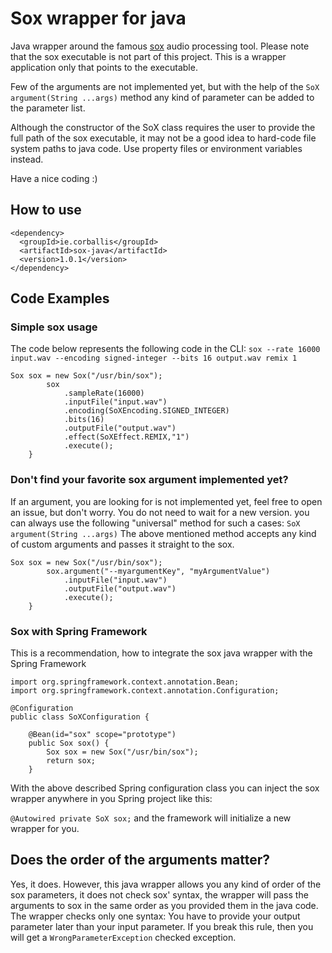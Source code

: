 # Sox wrapper for java
Java wrapper around the famous [sox](https://sourceforge.net/projects/sox/) audio processing tool.
Please note that the sox executable is not part of this project. This is a wrapper application only that points to the
executable.

Few of the arguments are not implemented yet, but with the help of the `SoX argument(String ...args)` method
any kind of parameter can be added to the parameter list.

Although the constructor of the SoX class requires the user to provide the full path of the sox executable,
it may not be a good idea to hard-code file system paths to java code. Use property files or environment variables instead.

Have a nice coding :)

## How to use

```
<dependency>
  <groupId>ie.corballis</groupId>
  <artifactId>sox-java</artifactId>
  <version>1.0.1</version>
</dependency>
```

## Code Examples

### Simple sox usage
The code below represents the following code in the CLI:
```sox --rate 16000 input.wav --encoding signed-integer --bits 16 output.wav remix 1 ```

```
Sox sox = new Sox("/usr/bin/sox");
        sox
            .sampleRate(16000)
            .inputFile("input.wav")
            .encoding(SoXEncoding.SIGNED_INTEGER)
            .bits(16)
            .outputFile("output.wav")
            .effect(SoXEffect.REMIX,"1")
            .execute();
    }
```

### Don't find your favorite sox argument implemented yet?

If an argument, you are looking for is not implemented yet, feel free to open an issue, but don't worry.
You do not need to wait for a new version. you can always use the following "universal" method for such a cases:
 `SoX argument(String ...args)`
The above mentioned method accepts any kind of custom arguments and passes it straight to the sox.

```
Sox sox = new Sox("/usr/bin/sox");
        sox.argument("--myargumentKey", "myArgumentValue")
            .inputFile("input.wav")
            .outputFile("output.wav")
            .execute();
    }
```

### Sox with Spring Framework
This is a recommendation, how to integrate the sox java wrapper with the Spring Framework

```
import org.springframework.context.annotation.Bean;
import org.springframework.context.annotation.Configuration;

@Configuration
public class SoXConfiguration {

    @Bean(id="sox" scope="prototype")
    public Sox sox() {
        Sox sox = new Sox("/usr/bin/sox");
        return sox;
    }
```

With the above described Spring configuration class you can inject the sox wrapper anywhere in you Spring project like this:

```@Autowired private SoX sox;``` and the framework will initialize a new wrapper for you.

## Does the order of the arguments matter?
Yes, it does. However, this java wrapper allows you any kind of order of the sox parameters, it does not check sox'
syntax, the wrapper will pass the arguments to sox in the same order as you provided them in the java code.
The wrapper checks only one syntax: You have to provide your output parameter later than your input parameter.
If you break this rule, then you will get a `WrongParameterException` checked exception.